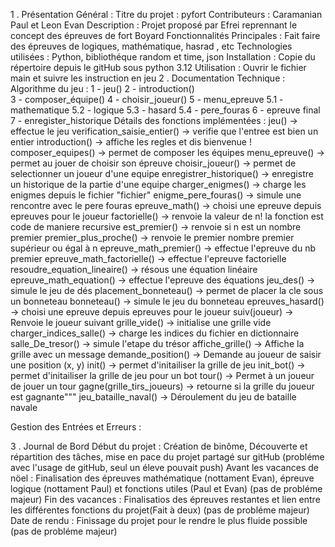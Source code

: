 1 . Présentation Général :
  Titre du projet : pyfort
  Contributeurs : Caramanian Paul et Leon Evan 
  Description : Projet proposé par Efrei reprennant le concept des épreuves de fort Boyard
  Fonctionnalités Principales : Fait faire des épreuves de logiques, mathématique, hasrad , etc
  Technologies utilisées : Python, bibliothéque random et time, json 
  Installation : Copie du répertoire depuis le gitHub sous python 3.12
  Utilisation : Ouvrir le fichier main et suivre les instruction en jeu 
2 . Documentation Technique :
  Algorithme du jeu : 
    1 - jeu() 
    2 - introduction()  
    3 - composer_équipe() 
    4 - choisir_joueur()
    5 - menu_epreuve
    5.1 - mathematique
    5.2 - logique
    5.3 - hasard
    5.4 - pere_fouras
    6 - epreuve final 
    7 - enregister_historique 
  Détails des fonctions implémentées :
    jeu() -> effectue le jeu
    verification_saisie_entier() -> verifie que l'entree est bien un entier
    introduction() -> affiche les regles  et dis bienvenue !
    composer_equipes() -> permet de composer les équipes
    menu_epreuve() -> permet au jouer de choisir son épreuve
    choisir_joueur() -> permet de selectionner un joueur d'une equipe
    enregistrer_historique() -> enregistre un historique de la partie d'une equipe
    charger_enigmes() -> charge les enigmes depuis le fichier "fichier"
    enigme_pere_fouras() -> simule une rencontre avec le pere fouras
    epreuve_math() -> choisi une epreuve depuis epreuves pour le joueur
    factorielle() -> renvoie la valeur de n! la fonction est code de maniere recursive
    est_premier() -> renvoie si n est un nombre premier
    premier_plus_proche() -> renvoie le premier nombre premier supérieur ou égal à n
    epreuve_math_premier() -> effectue l'epreuve du nb premier
    epreuve_math_factorielle() -> effectue l'epreuve factorielle
    resoudre_equation_lineaire() -> résous une équation linéaire
    epreuve_math_equation() ->  effectue l'epreuve des équations
    jeu_des() -> simule le jeu de dés
    placement_bonneteau() -> permet de placer la cle sous un bonneteau
    bonneteau() -> simule le jeu du bonneteau
    epreuves_hasard() -> choisi une epreuve depuis epreuves pour le joueur
    suiv(joueur) -> Renvoie le joueur suivant
    grille_vide() -> initialise une grille vide
    charger_indices_salle() -> charge les indices du fichier en dictionnaire
    salle_De_tresor() -> simule l'etape du trésor
    affiche_grille() -> Affiche la grille avec un message
    demande_position() -> Demande au joueur de saisir une position (x, y)
    init() -> permet d'initailiser la grille de jeu
    init_bot() -> permet d'initailiser la grille de jeu pour un bot
    tour() -> Permet à un joueur de jouer un tour
    gagne(grille_tirs_joueurs) -> retourne si la grille du joueur est gagnante"""
    jeu_bataille_naval() -> Déroulement du jeu de bataille navale






  Gestion des Entrées et Erreurs :

3 . Journal de Bord 
  Début du projet : Création de binôme, Découverte et répartition des tâches, mise en pace du projet partagé sur gitHub (probléme avec l'usage de gitHub, seul un éleve pouvait push)
  Avant les vacances de nöel : Finalisation des épreuves mathématique (nottament Evan), épreuve logique (nottament Paul) et fonctions utiles (Paul et Evan) (pas de probléme majeur)
  Fin des vacances : Finalisatios des épreuves restantes et lien entre les différentes fonctions du projet(Fait à deux) (pas de probléme majeur)
  Date de rendu : Finissage du projet pour le rendre le plus fluide possible (pas de probléme majeur)

  

